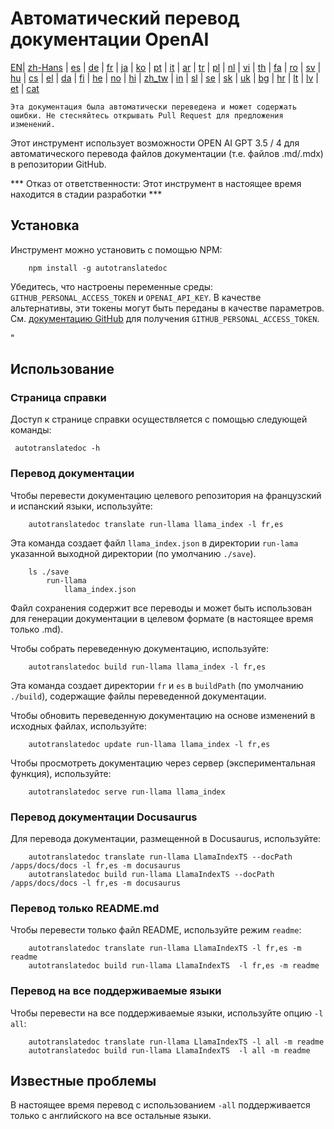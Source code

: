 
# Автоматический перевод документации OpenAI

[EN](./README.md)| [zh-Hans](/i18n/README_zh-Hans.md) | [es](/i18n/README_es.md) | [de](/i18n/README_de.md) | [fr](/i18n/README_fr.md) | [ja](/i18n/README_ja.md) | [ko](/i18n/README_ko.md) | [pt](/i18n/README_pt.md) | [it](/i18n/README_it.md) | [ar](/i18n/README_ar.md) | [tr](/i18n/README_tr.md) | [pl](/i18n/README_pl.md) | [nl](/i18n/README_nl.md) | [vi](/i18n/README_vi.md) | [th](/i18n/README_th.md) | [fa](/i18n/README_fa.md) | [ro](/i18n/README_ro.md) | [sv](/i18n/README_sv.md) | [hu](/i18n/README_hu.md) | [cs](/i18n/README_cs.md) | [el](/i18n/README_el.md) | [da](/i18n/README_da.md) | [fi](/i18n/README_fi.md) | [he](/i18n/README_he.md) | [no](/i18n/README_no.md) | [hi](/i18n/README_hi.md) | [zh_tw](/i18n/README_zh_tw.md) | [in](/i18n/README_in.md) | [sl](/i18n/README_sl.md) | [se](/i18n/README_se.md) | [sk](/i18n/README_sk.md) | [uk](/i18n/README_uk.md) | [bg](/i18n/README_bg.md) | [hr](/i18n/README_hr.md) | [lt](/i18n/README_lt.md) | [lv](/i18n/README_lv.md) | [et](/i18n/README_et.md) | [cat](/i18n/README_cat.md) 

```Эта документация была автоматически переведена и может содержать ошибки. Не стесняйтесь открывать Pull Request для предложения изменений.```


Этот инструмент использует возможности OPEN AI GPT 3.5 / 4 для автоматического перевода файлов документации (т.е. файлов .md/.mdx) в репозитории GitHub.

*** Отказ от ответственности: Этот инструмент в настоящее время находится в стадии разработки ***


## Установка

Инструмент можно установить с помощью NPM:


```
    npm install -g autotranslatedoc
```

Убедитесь, что настроены переменные среды: `GITHUB_PERSONAL_ACCESS_TOKEN` и `OPENAI_API_KEY`. В качестве альтернативы, эти токены могут быть переданы в качестве параметров. См. [документацию GitHub](https://docs.github.com/en/github/authenticating-to-github/creating-a-personal-access-token) для получения `GITHUB_PERSONAL_ACCESS_TOKEN`.


"
## Использование


### Страница справки
Доступ к странице справки осуществляется с помощью следующей команды:
```
 autotranslatedoc -h
```
### Перевод документации

Чтобы перевести документацию целевого репозитория на французский и испанский языки, используйте:
```
    autotranslatedoc translate run-llama llama_index -l fr,es
```


Эта команда создает файл `llama_index.json` в директории `run-lama` указанной выходной директории (по умолчанию `./save`).
```
    ls ./save
        run-llama
            llama_index.json 
```
Файл сохранения содержит все переводы и может быть использован для генерации документации в целевом формате (в настоящее время только .md).

Чтобы собрать переведенную документацию, используйте:

```
    autotranslatedoc build run-llama llama_index -l fr,es
```


Эта команда создает директории `fr` и `es` в `buildPath` (по умолчанию `./build`), содержащие файлы переведенной документации.

Чтобы обновить переведенную документацию на основе изменений в исходных файлах, используйте:

```
    autotranslatedoc update run-llama llama_index -l fr,es
```


Чтобы просмотреть документацию через сервер (экспериментальная функция), используйте:
```
    autotranslatedoc serve run-llama llama_index
```
### Перевод документации Docusaurus

Для перевода документации, размещенной в Docusaurus, используйте:

```
    autotranslatedoc translate run-llama LlamaIndexTS --docPath /apps/docs/docs -l fr,es -m docusaurus
    autotranslatedoc build run-llama LlamaIndexTS --docPath /apps/docs/docs -l fr,es -m docusaurus
```
### Перевод только README.md

Чтобы перевести только файл README, используйте режим `readme`:

```
    autotranslatedoc translate run-llama LlamaIndexTS -l fr,es -m readme
    autotranslatedoc build run-llama LlamaIndexTS  -l fr,es -m readme
```
### Перевод на все поддерживаемые языки

Чтобы перевести на все поддерживаемые языки, используйте опцию `-l all`:

```
    autotranslatedoc translate run-llama LlamaIndexTS -l all -m readme
    autotranslatedoc build run-llama LlamaIndexTS  -l all -m readme
```
## Известные проблемы

В настоящее время перевод с использованием `-all` поддерживается только с английского на все остальные языки.
